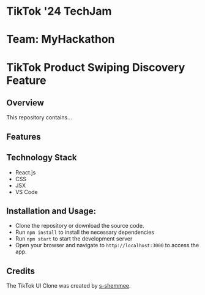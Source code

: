 # TikTok '24 TechJam 
# Team: MyHackathon

# TikTok Product Swiping Discovery Feature

## Overview
This repository contains...

## Features

## Technology Stack
- React.js
- CSS
- JSX
- VS Code

## Installation and Usage:
- Clone the repository or download the source code.
- Run `npm install` to install the necessary dependencies
- Run  `npm start` to start the development server
- Open your browser and navigate to `http://localhost:3000` to access the app.

## Credits
The TikTok UI Clone was created by [s-shemmee](https://github.com/s-shemmee).